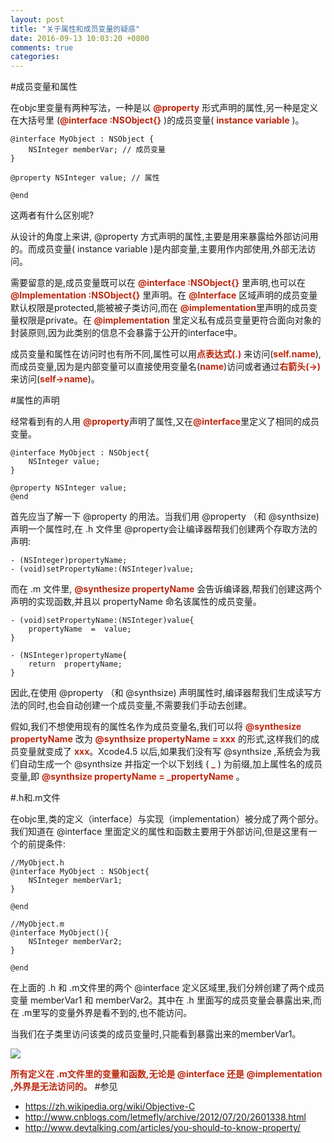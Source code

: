 ```yaml
---
layout: post
title: "关于属性和成员变量的疑惑"
date: 2016-09-13 10:03:20 +0800
comments: true
categories: 
---
```


#成员变量和属性

在objc里变量有两种写法，一种是以 <font color='#bd260d'>**@property**</font> 形式声明的属性,另一种是定义在大括号里 (<font color='#bd260d'>**@interface :NSObject{}**</font> )的成员变量( <font color='#bd260d'>**instance variable**</font> )。
	
	@interface MyObject : NSObject {
	    NSInteger memberVar; // 成员变量
	}
	
	@property NSInteger value; // 属性
	
	@end

这两者有什么区别呢?

从设计的角度上来讲, @property 方式声明的属性,主要是用来暴露给外部访问用的。而成员变量( instance variable )是内部变量,主要用作内部使用,外部无法访问。

需要留意的是,成员变量既可以在 <font color='#bd260d'>**@interface :NSObject{}**</font> 里声明,也可以在 <font color='#bd260d'>**@Implementation :NSObject{}**</font> 里声明。在 <font color='#bd260d'>**@Interface**</font> 区域声明的成员变量默认权限是protected,能被被子类访问,而在 <font color='#bd260d'>**@implementation**</font>里声明的成员变量权限是private。在 <font color='#bd260d'>**@implementation**</font> 里定义私有成员变量更符合面向对象的封装原则,因为此类别的信息不会暴露于公开的interface中。

成员变量和属性在访问时也有所不同,属性可以用<font color='#bd260d'>**点表达式(.)**</font> 来访问(<font color='#bd260d'>**self.name**</font>),而成员变量,因为是内部变量可以直接使用变量名(<font color='#bd260d'>**name**</font>)访问或者通过<font color='#bd260d'>**右箭头(->)**</font>来访问(<font color='#bd260d'>**self->name**</font>)。

#属性的声明

经常看到有的人用 <font color='#bd260d'>**@property**</font>声明了属性,又在<font color='#bd260d'>**@interface**</font>里定义了相同的成员变量。

	@interface MyObject : NSObject{
	    NSInteger value;
	}
	
	@property NSInteger value;
	@end

首先应当了解一下 @property 的用法。当我们用 @property （和 @synthsize) 声明一个属性时,在 .h 文件里 @property会让编译器帮我们创建两个存取方法的声明:

	- (NSInteger)propertyName;      
	- (void)setPropertyName:(NSInteger)value;

而在 .m 文件里, <font color='#bd260d'>**@synthesize propertyName**</font> 会告诉编译器,帮我们创建这两个声明的实现函数,并且以 propertyName 命名该属性的成员变量。	
	
	- (void)setPropertyName:(NSInteger)value{	
		propertyName  =  value;
	}
	
	- (NSInteger)propertyName{
		return	propertyName;
	}
	
因此,在使用 @property （和 @synthsize) 声明属性时,编译器帮我们生成读写方法的同时,也会自动创建一个成员变量,不需要我们手动去创建。

假如,我们不想使用现有的属性名作为成员变量名,我们可以将 <font color='#bd260d'>**@synthesize propertyName**</font> 改为 <font color='#bd260d'>**@synthsize propertyName = xxx**</font>  的形式,这样我们的成员变量就变成了 <font color='#bd260d'>**xxx**</font>。Xcode4.5 以后,如果我们没有写 @synthsize ,系统会为我们自动生成一个 @synthsize 并指定一个以下划线 ( <font color='#bd260d'>**_**</font> ) 为前缀,加上属性名的成员变量,即  <font color='#bd260d'>**@synthsize propertyName = _propertyName**</font> 。

#.h和.m文件

在objc里,类的定义（interface）与实现（implementation）被分成了两个部分。我们知道在 @interface 里面定义的属性和函数主要用于外部访问,但是这里有一个的前提条件:

	//MyObject.h
	@interface MyObject : NSObject{
	    NSInteger memberVar1;
	}
	
	@end
	
	//MyObject.m
	@interface MyObject(){
	    NSInteger memberVar2;
	}
	
	@end

在上面的 .h 和 .m文件里的两个 @interface 定义区域里,我们分辨创建了两个成员变量 memberVar1 和 memberVar2。其中在 .h 里面写的成员变量会暴露出来,而在 .m里写的变量外界是看不到的,也不能访问。

当我们在子类里访问该类的成员变量时,只能看到暴露出来的memberVar1。

![](/images/2016/9/tmp799c4889.png)

<font color='#bd260d'>**所有定义在 .m文件里的变量和函数,无论是 @interface 还是 @implementation ,外界是无法访问的。**</font> 
#参见
- <https://zh.wikipedia.org/wiki/Objective-C>
- <http://www.cnblogs.com/letmefly/archive/2012/07/20/2601338.html>
- <http://www.devtalking.com/articles/you-should-to-know-property/>